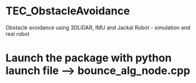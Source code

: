 # TEC_ObstacleAvoidance
Obstacle avoidance using 3DLiDAR, IMU and Jackal Robot - simulation and real robot

# Launch the package with python launch file --> bounce_alg_node.cpp
